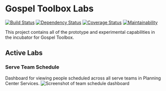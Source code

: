 # Gospel Toolbox Labs

[![Build Status](https://travis-ci.org/GospelToolbox/Labs.svg?branch=master)](https://travis-ci.org/GospelToolbox/Labs)
[![Dependency Status](https://beta.gemnasium.com/badges/github.com/GospelToolbox/Labs.svg)](https://beta.gemnasium.com/projects/github.com/GospelToolbox/Labs)
[![Coverage Status](https://coveralls.io/repos/github/GospelToolbox/Labs/badge.svg?branch=master)](https://coveralls.io/github/GospelToolbox/Labs?branch=master)
[![Maintainability](https://api.codeclimate.com/v1/badges/96233e4f364077fa6a05/maintainability)](https://codeclimate.com/github/GospelToolbox/Labs/maintainability)


This project contains all of the prototype and experimental capabilities in the
incubator for Gospel Toolbox.

## Active Labs

### Serve Team Schedule
Dashboard for viewing people scheduled across all serve teams in Planning Center Services.
![Screenshot of team schedule dashboard](https://photos-4.dropbox.com/t/2/AAAguvcor6xtzIrJlbP-pYYPSXydRvkquVdTdixHU1iltQ/12/4750559/png/32x32/3/1520060400/0/2/ServeTeamSchedule.PNG/ENfBxwMY2-gLIAcoBw/YWpbwUE92R9YPD3fKZnh-DlDewXOBCN25ExgepIZGMk?dl=0&preserve_transparency=1&size=2048x1536&size_mode=3)
